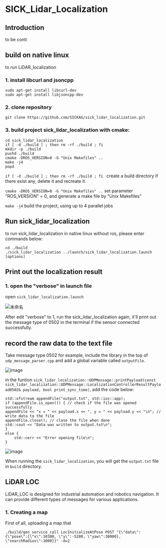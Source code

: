 # SICK_Lidar_Localization

## Introduction

to be conti

## build on native linux
to run LiDAR_localization 
### 1. install libcurl and jsoncpp

```
sudo apt-get install libcurl-dev
sudo apt-get install libjsoncpp-dev
```
### 2. clone repository

```
git clone https://github.com/SICKAG/sick_lidar_localization.git
```
### 3. build project sick_lidar_localization with cmake:
```
cd sick_lidar_localization
if [ -d ./build ] ; then rm -rf ./build ; fi 
mkdir -p ./build 
pushd ./build
cmake -DROS_VERSION=0 -G "Unix Makefiles" ..
make -j4
popd
```
`if [ -d ./build ] ; then rm -rf ./build ; fi ` create a build directory if there exist any, delete it and recreate it.

`cmake -DROS_VERSION=0 -G "Unix Makefiles" ..` set parameter "ROS_VERSION" = 0, and generate a make file by "Unix Makefiles"

`make -j4` build the project, using up to 4 parallel jobs

## Run sick_lidar_localization
to run sick_lidar_localization in native linux without ros, please enter commands below:
```
cd ./build
./sick_lidar_localization ../launch/sick_lidar_localization.launch [options]
```

## Print out the localization result

### 1. open the "verbose" in launch file

open `sick_lidar_localization.launch`

![未命名](https://github.com/user-attachments/assets/22f150ec-3732-4e33-b2d0-c1640d16523b)

After edit "verbose" to 1, run the sick_lidar_localization again, it'll print out the message type of 0502 in the terminal if the sensor connected successfully.

## record the raw data to the text file

Take message type 0502 for example, include the <fstream> library in the top of `udp_message_parser.cpp` and add a global variable called `outputFile`.

![image](https://github.com/user-attachments/assets/c95eb392-d516-47a1-8133-1fc07a075ef9)

in the funtion `sick_lidar_localization::UDPMessage::printPayload(const sick_lidar_localization::UDPMessage::LocalizationControllerResultPayload0502& payload, bool print_sync_time)`, add the code below:
```
std::ofstream appendFile("output.txt", std::ios::app);
if (appendFile.is_open()) { // check if the file was opened successfully
appendFile << "x = " << payload.x << ", y = " << payload.y << "\n"; // write data to the file
appendFile.close(); // close the file when done
std::cout << "Data was written to output.txt\n";
}
else {
    std::cerr << "Error opening file\n";
}
```
 ![image](https://github.com/user-attachments/assets/8aab15e9-546f-43f8-91f1-8fb6cf5a9738)

When running the `sick_lidar_localization`, you will get the `output.txt` file in `build` directory.

## LiDAR LOC

LiDAR_LOC is designed for industrial automation and robotics navigation. It can provide different types of messages for various applications.

### 1. Creating a map
First of all, uploading a map that


```
./build/gen_service_call LocInitializeAtPose POST "{\"data\": {\"pose\":{\"x\":10300, \"y\":-5200, \"yaw\":30000}, \"searchRadius\":1000}}" -d=2
```






